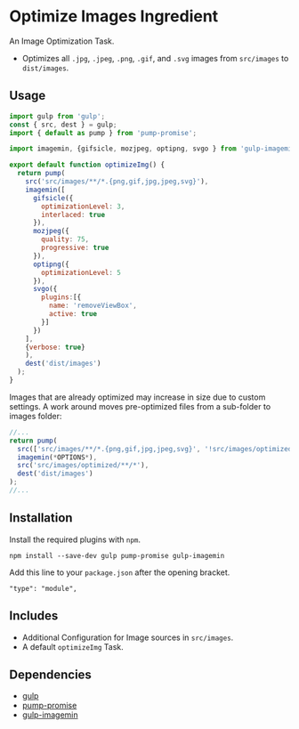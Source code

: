 Optimize Images Ingredient
================================================================================

An Image Optimization Task.

- Optimizes all `.jpg`, `.jpeg`, `.png`, `.gif`, and `.svg` images from `src/images` to `dist/images`.

Usage
--------------------------------------------------------------------------------

```javascript
import gulp from 'gulp';
const { src, dest } = gulp;
import { default as pump } from 'pump-promise';

import imagemin, {gifsicle, mozjpeg, optipng, svgo } from 'gulp-imagemin';

export default function optimizeImg() {
  return pump(
    src('src/images/**/*.{png,gif,jpg,jpeg,svg}'),
    imagemin([
      gifsicle({
        optimizationLevel: 3, 
        interlaced: true
      }),
      mozjpeg({
        quality: 75, 
        progressive: true
      }),
      optipng({
        optimizationLevel: 5
      }),
      svgo({
        plugins:[{
          name: 'removeViewBox',
          active: true
        }]
      })
    ],
    {verbose: true}
    ),
    dest('dist/images')
  );
}

```

Images that are already optimized may increase in size due to custom settings. A work around moves pre-optimized files from a sub-folder to images folder:
```javascript
//...
return pump(
  src(['src/images/**/*.{png,gif,jpg,jpeg,svg}', '!src/images/optimized/**/*']),
  imagemin(*OPTIONS*),
  src('src/images/optimized/**/*'),
  dest('dist/images')
);
//...
```

Installation
--------------------------------------------------------------------------------

Install the required plugins with `npm`.

`npm install --save-dev gulp pump-promise gulp-imagemin`

Add this line to your `package.json` after the opening bracket.

`"type": "module",`

Includes
--------------------------------------------------------------------------------

- Additional Configuration for Image sources in `src/images`.
- A default `optimizeImg` Task.

Dependencies
--------------------------------------------------------------------------------

- [gulp](https://www.npmjs.com/package/gulp)
- [pump-promise](https://www.npmjs.com/package/pump-promise)
- [gulp-imagemin](https://www.npmjs.com/package/gulp-imagemin)
